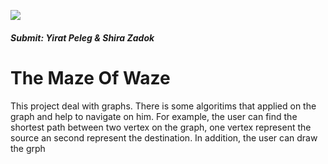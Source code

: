 ![](https://images.app.goo.gl/pr8GZ4pZ2KeX2mwH7.jpg)
##### Submit: Yirat Peleg & Shira Zadok

# The Maze Of Waze
This project deal with graphs. There is some algoritims that applied on the graph and help to navigate on him.
For example, the user can find the shortest path between two vertex on the graph, one vertex represent the source an second represent the destination.
In addition, the user can draw the grph


